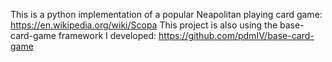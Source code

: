 This is a python implementation of a popular Neapolitan playing card game: https://en.wikipedia.org/wiki/Scopa
This project is also using the base-card-game framework I developed: https://github.com/pdmIV/base-card-game
